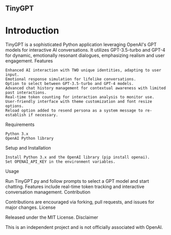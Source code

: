 ## TinyGPT
# Introduction

TinyGPT is a sophisticated Python application leveraging OpenAI's GPT models for interactive AI conversations. It utilizes GPT-3.5-turbo and GPT-4 for dynamic, emotionally resonant dialogues, emphasizing realism and user engagement.
Features

    Enhanced AI interaction with TWO unique identities, adapting to user input.
    Emotional response simulation for lifelike conversations.
    Option to select between GPT-3.5-turbo and GPT-4 models.
    Advanced chat history management for contextual awareness with limited past interactions.
    Real-time token counting for interaction analysis to monitor use.
    User-friendly interface with theme customization and font resize options.
    Reload option added to resend persona as a system message to re-establish if necessary.
    
Requirements

    Python 3.x
    OpenAI Python library

Setup and Installation

    Install Python 3.x and the OpenAI library (pip install openai).
    Set OPENAI_API_KEY in the environment variables.

Usage

Run TinyGPT.py and follow prompts to select a GPT model and start chatting. Features include real-time token tracking and interactive conversation management.
Contribution

Contributions are encouraged via forking, pull requests, and issues for major changes.
License

Released under the MIT License.
Disclaimer

This is an independent project and is not officially associated with OpenAI.

